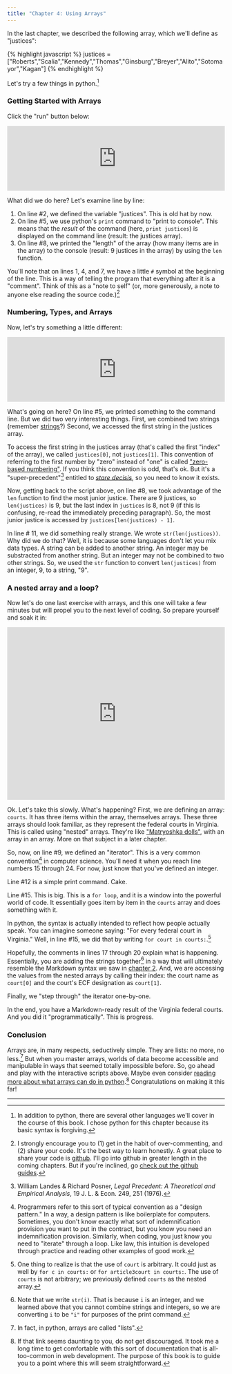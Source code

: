 ```yaml
---
title: "Chapter 4: Using Arrays"
---
```


In the last chapter, we described the following array, which we'll define as "justices":

{% highlight javascript %}
justices = ["Roberts","Scalia","Kennedy","Thomas","Ginsburg","Breyer","Alito","Sotomayor","Kagan"]
{% endhighlight %}

Let's try a few things in python.[^1]

### Getting Started with Arrays

Click the "run" button below:

<iframe src="https://trinket.io/embed/python/7a7ce0b98f" width="100%" height="150" frameborder="0" marginwidth="0" marginheight="0" allowfullscreen></iframe>

What did we do here? Let's examine line by line:

1. On line #2, we defined the variable "justices". This is old hat by now.
2. On line #5, we use python's `print` command to "print to console". This means that the *result* of the command (here, `print justices`) is displayed on the command line (result: the justices array).
3.  On line #8, we printed the "length" of the array (how many items are in the array) to the console (result: 9 justices in the array) by using the `len` function.

You'll note that on lines 1, 4, and 7, we have a little `#` symbol at the beginning of the line. This is a way of telling the program that everything after it is a "comment". Think of this as a "note to self" (or, more generously, a note to anyone else reading the source code.)[^2]

### Numbering, Types, and Arrays

Now, let's try something a little different:

<iframe src="https://trinket.io/embed/python/6c699324b4" width="100%" height="150" frameborder="0" marginwidth="0" marginheight="0" allowfullscreen></iframe>

What's going on here? On line #5, we printed something to the command line. But we did two very interesting things. First, we combined two strings (remember [strings](/chapters/ch2/index.html#exhibit-1-strings)?) Second, we accessed the first string in the justices array.

To access the first string in the justices array (that's called the first "index" of the array), we called `justices[0]`, not `justices[1]`. This convention of referring to the first number by "zero" instead of "one" is called ["zero-based numbering"](http://en.wikipedia.org/wiki/Zero-based_numbering). If you think this convention is odd, that's ok. But it's a "super-precedent"[^3] entitled to [*stare decisis*](http://www.law.cornell.edu/wex/stare_decisis), so you need to know it exists.

Now, getting back to the script above, on line #8, we took advantage of the `len`  function to find the most junior justice. There are 9 justices, so `len(justices)` is 9, but the last index in `justices` is 8, not 9 (if this is confusing, re-read the immediately preceding paragraph). So, the most junior justice is accessed by `justices[len(justices) - 1]`.

In line # 11, we did something really strange. We wrote `str(len(justices))`. Why did we do that? Well, it is because some languages don't let you mix data types. A string can be added to another string. An integer may be substracted from another string. But an integer may not be combined to two other strings. So, we used the `str` function to convert `len(justices)` from an integer, 9, to a string, "9".

### A nested array and a loop?

Now let's do one last exercise with arrays, and this one will take a few minutes but will propel you to the next level of coding. So prepare yourself and soak it in:

<iframe src="https://trinket.io/embed/python/e9d432984e" width="100%" height="400" frameborder="0" marginwidth="0" marginheight="0" allowfullscreen></iframe>

Ok. Let's take this slowly. What's happening? First, we are defining an array: `courts`. It has three items within the array, themselves arrays. These three arrays should look familiar, as they represent the federal courts in Virginia. This is called using "nested" arrays. They're like ["Matryoshka dolls"](http://en.wikipedia.org/wiki/Matryoshka_doll), with an array in an array. More on that subject in a later chapter.

So, now, on line #9, we defined an "iterator". This is a very common convention[^4] in computer science. You'll need it when you reach line numbers 15 through 24. For now, just know that you've defined an integer.

Line #12 is a simple print command. Cake.

Line #15. This is big. This is a `for loop`, and it is a window into the powerful world of code. It essentially goes item by item in the `courts` array and does something with it.

In python, the syntax is actually intended to reflect how people actually speak. You can imagine someone saying: "For every federal court in Virginia." Well, in line #15, we did that by writing `for court in courts:`.[^5]

Hopefully, the comments in lines 17 through 20 explain what is happening. Essentially, you are adding the strings together[^6] in a way that will ultimately resemble the Markdown syntax we saw in [chapter 2](/chapters/ch2/). And, we are accessing the values from the nested arrays by calling their index: the court name as `court[0]` and the court's ECF designation as `court[1]`.

Finally, we "step through" the iterator one-by-one.

In the end, you have a Markdown-ready result of the Virginia federal courts. And you did it "programmatically". This is progress.

### Conclusion

Arrays are, in many respects, seductively simple. They are lists: no more, no less.[^7] But when you master arrays, worlds of data become accessible and manipulable in ways that seemed totally impossible before. So, go ahead and play with the interactive scripts above. Maybe even consider [reading more about what arrays can do in python](https://docs.python.org/2/tutorial/datastructures.html).[^8] Congratulations on making it this far!

***

[^1]: In addition to python, there are several other languages we'll cover in the course of this book. I chose python for this chapter because its basic syntax is forgiving.

[^2]: I strongly encourage you to (1) get in the habit of over-commenting, and (2) share your code. It's the best way to learn honestly. A great place to share your code is [github](http://github.com). I'll go into github in greater length in the coming chapters. But if you're inclined, go [check out the github guides](https://guides.github.com).

[^3]: William Landes & Richard Posner, *Legal Precedent: A Theoretical and Empirical Analysis*, 19 J. L. & Econ. 249, 251 (1976).

[^4]: Programmers refer to this sort of typical convention as a "design pattern." In a way, a design pattern is like boilerplate for computers. Sometimes, you don't know exactly what sort of indemnification provision you want to put in the contract, but you know you need an indemnification provision. Similarly, when coding, you just know you need to "iterate" through a loop. Like law, this intuition is developed through practice and reading other examples of good work.

[^5]: One thing to realize is that the use of `court` is arbitrary. It could just as well by `for c in courts:` or `for article3court in courts:`. The use of `courts` is not arbitrary; we previously defined `courts` as the nested array.

[^6]: Note that we write `str(i)`. That is because `i` is an integer, and we learned above that you cannot combine strings and integers, so we are converting `i` to be `"i"` for purposes of the print command.

[^7]: In fact, in python, arrays are called "lists".

[^8]: If that link seems daunting to you, do not get discouraged. It took me a long time to get comfortable with this sort of documentation that is all-too-common in web development. The purpose of this book is to guide you to a point where this will seem straightforward.
